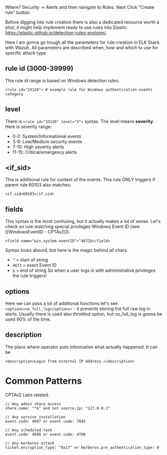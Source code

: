 Where? Security -> Alerts and then navigate to Rules. Next Click "Create rule" button. 

Before digging into rule creation there is also a dedicated resource worth a shot, it might help implement ready to use rules into Elastic:
https://elastic.github.io/detection-rules-explorer/. 

Here I am gonna go trough all the parameters for rule creation in ELK Stack with Wazuh. All parameters are described when, how and which to use for specific attack type.

## rule id (3000-39999)
This rule id range is based on Windows detection rules.

```
<rule id="33120"> # example rule for Windows authentication events category
```
## level 
There is `<rule id="33120" level="3">` syntax. The level means **severity**. Here is severity range:
- 0-2: System/Informational events
- 3-6: Low/Medium security events
- 7-10: High severity alerts
- 11-15: Critical/emergency alerts
## <if_sid>
This is additional rule for context of the events. This rule ONLY triggers if parent rule 60103 also matches:
```
<if_sid>60103</if_sid>
```
## fields
This syntax is the most confusing, but it actually makes a lot of sense. Let's check on rule matching special privileges Windows Event ID (see: [[WindowsEventID - CPTAv2]]):
```
<field name="win.system.eventID">^4672$</field>
```

Syntax looks absurd, but here is the magic behind all chars: 
- `^` = start of string
- `4672` = exact Event ID
- `$` = end of string
So when a user logs in with administrative privileges the rule triggers!
## options 
Here we can pass a lot of additional functions let's see `<options>no_full_log</options>` - it prevents storing the full raw log in alerts. Usually there is used also *throttled* option, but no_full_log is gonna be used 90% of the time. 

## description
The place where operator puts information what actually happened. It can be 
```
<description>Login from external IP Address.</description>
```


# Common Patterns
CPTAv2 Labs related.
```
// Any admin share access
share.name: "*$" and not source.ip: "127.0.0.1"

// Any service installation  
event.code: 4697 or event.code: 7045

// Any scheduled task
event.code: 4698 or event.code: 4700

// Any Kerberos attack
ticket.encryption_type: "0x17" or kerberos.pre_authentication_type: 0
```